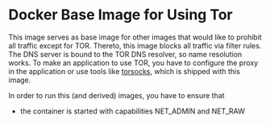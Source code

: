 # Docker Base Image for Using Tor
This image serves as base image for other images that would like to prohibit all traffic except for TOR. Thereto, this image blocks all traffic via filter rules. The DNS server is bound to the TOR DNS resolver, so name resolution works. To make an application to use TOR, you have to configure the proxy in the application or use tools like [torsocks](https://linux.die.net/man/1/torsocks), which is shipped with this image.

In order to run this (and derived) images, you have to ensure that
* the container is started with capabilities NET_ADMIN and NET_RAW